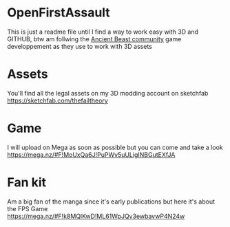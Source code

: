 # OpenFirstAssault

This is just a readme file until I find a way to work easy with 3D and GITHUB, btw am follwing the [Ancient Beast community](https://ancientbeast.com/) game developpement as they use to work with 3D assets

# Assets

You'll find all the legal assets on my 3D modding account on sketchfab
https://sketchfab.com/thefailtheory

# Game

I will upload on Mega as soon as possible but you can come and take a look
https://mega.nz/#F!MoUxQa6J!PuPWv5uULigINBGutEXfJA

# Fan kit

Am a big fan of the manga since it's early publications but here it's about the FPS Game
https://mega.nz/#F!k8MQlKwD!ML61WpJQv3ewbavwP4N24w

